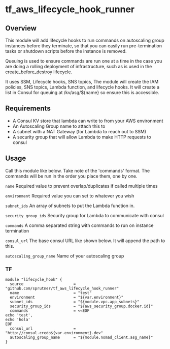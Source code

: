 # tf_aws_lifecycle_hook_runner

## Overview

This module will add lifecycle hooks to run commands on autoscaling group instances before they terminate, so that you can easily run pre-termination tasks or shutdown scripts before the instance is removed.

Queuing is used to ensure commands are run one at a time in the case you are doing a rolling deployment of infrastructure, such as is used in the create_before_destroy lifecycle.

It uses SSM, Lifecycle hooks, SNS topics,
The module will create the IAM policies, SNS topics, Lambda function, and lifecycle hooks. It will create a list in Consul for queuing at /kv/asg/${name} so ensure this is accessible.

## Requirements

- A Consul KV store that lambda can write to from your AWS environment
- An Autoscaling Group name to attach this to
- A subnet with a NAT Gateway (for Lambda to reach out to SSM)
- A security group that will allow Lambda to make HTTP requests to consul

## Usage

Call this module like below.
Take note of the 'commands' format. The commands will be run in the order you place them, one by one.

`name` Required value to prevent overlap/duplicates if called multiple times

`environment` Required value you can set to whatever you wish

`subnet_ids` An array of subnets to put the Lambda function in.

`security_group_ids` Security group for Lambda to communicate with consul

`commands` A comma separated string with commands to run on instance termination

`consul_url` The base consul URL like shown below. It will append the path to this.

`autoscaling_group_name` Name of your autoscaling group

### TF

```hcl
module "lifecycle_hook" {
  source                      = "github.com/sprutner/tf_aws_lifecycle_hook_runner"
  name                        = "test"
  environment                 = "${var.environment}"
  subnet_ids                  = "${module.vpc.app_subnets}"
  security_group_ids          = "${aws_security_group.docker.id}"
  commands                    = <<EOF
echo 'test',
echo 'hola'
EOF
  consul_url                  = "http://consul.credo${var.environment}.dev"
  autoscaling_group_name      = "${module.nomad_client.asg_name}"
}
```
